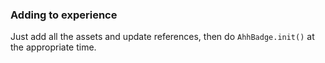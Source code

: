 ### Adding to experience

Just add all the assets and update references, then do `AhhBadge.init()` at the appropriate time.